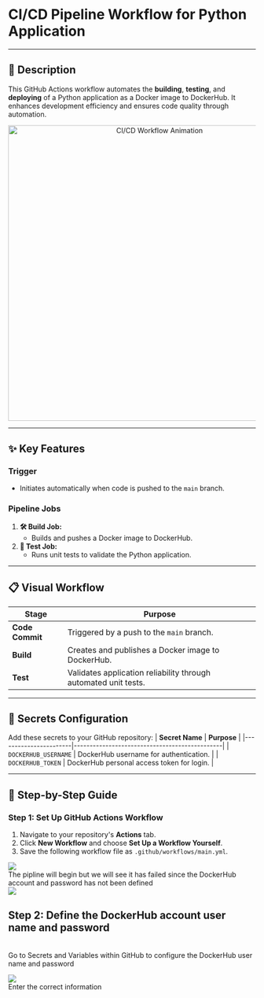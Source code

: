 # CI/CD Pipeline Workflow for Python Application

---

## **🚀 Description**
This GitHub Actions workflow automates the **building**, **testing**, and **deploying** of a Python application as a Docker image to DockerHub. It enhances development efficiency and ensures code quality through automation.

<p align="center">
  <img src="" alt="CI/CD Workflow Animation" width="600"/>
</p>

---

## **✨ Key Features**

### **Trigger**  
- Initiates automatically when code is pushed to the `main` branch.

### **Pipeline Jobs**
1. **🛠️ Build Job:**  
   - Builds and pushes a Docker image to DockerHub.  
2. **🧪 Test Job:**  
   - Runs unit tests to validate the Python application.

---

## **📋 Visual Workflow**

| **Stage**           | **Purpose**                                                                 |
|----------------------|-----------------------------------------------------------------------------|
| **Code Commit**      | Triggered by a push to the `main` branch.                                   |
| **Build**            | Creates and publishes a Docker image to DockerHub.                         |
| **Test**             | Validates application reliability through automated unit tests.            |

---

## **🔑 Secrets Configuration**

Add these secrets to your GitHub repository:
| **Secret Name**      | **Purpose**                                   |
|-----------------------|-----------------------------------------------|
| `DOCKERHUB_USERNAME` | DockerHub username for authentication.        |
| `DOCKERHUB_TOKEN`    | DockerHub personal access token for login.    |

---

## **📖 Step-by-Step Guide**

### **Step 1: Set Up GitHub Actions Workflow**
1. Navigate to your repository's **Actions** tab.
2. Click **New Workflow** and choose **Set Up a Workflow Yourself**.
3. Save the following workflow file as `.github/workflows/main.yml`.


<img src="https://github.com/user-attachments/assets/72a5aa44-67ea-435d-b430-532221420689"/>
<br/> The pipline will begin but we will see it has failed since the DockerHub account and password has not been defined <br/> 
<img src="https://github.com/user-attachments/assets/7a81903d-4c0b-413d-87ac-b8e57b152494"/>



## Step 2: Define the DockerHub account user name and password 

<br/> Go to Secrets and Variables within GitHub  to configure the DockerHub user name and password <br/> 

<img src="https://github.com/user-attachments/assets/158d4434-ed7c-4eec-a5aa-953b600a2f95"/>
<br/> Enter the correct information <br/>



